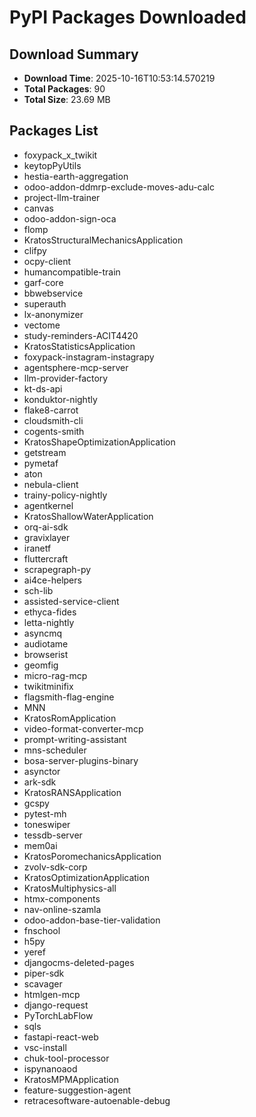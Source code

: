 # PyPI Packages Downloaded

## Download Summary
- **Download Time**: 2025-10-16T10:53:14.570219
- **Total Packages**: 90
- **Total Size**: 23.69 MB

## Packages List
- foxypack_x_twikit
- keytopPyUtils
- hestia-earth-aggregation
- odoo-addon-ddmrp-exclude-moves-adu-calc
- project-llm-trainer
- canvas
- odoo-addon-sign-oca
- flomp
- KratosStructuralMechanicsApplication
- clifpy
- ocpy-client
- humancompatible-train
- garf-core
- bbwebservice
- superauth
- lx-anonymizer
- vectome
- study-reminders-ACIT4420
- KratosStatisticsApplication
- foxypack-instagram-instagrapy
- agentsphere-mcp-server
- llm-provider-factory
- kt-ds-api
- konduktor-nightly
- flake8-carrot
- cloudsmith-cli
- cogents-smith
- KratosShapeOptimizationApplication
- getstream
- pymetaf
- aton
- nebula-client
- trainy-policy-nightly
- agentkernel
- KratosShallowWaterApplication
- orq-ai-sdk
- gravixlayer
- iranetf
- fluttercraft
- scrapegraph-py
- ai4ce-helpers
- sch-lib
- assisted-service-client
- ethyca-fides
- letta-nightly
- asyncmq
- audiotame
- browserist
- geomfig
- micro-rag-mcp
- twikitminifix
- flagsmith-flag-engine
- MNN
- KratosRomApplication
- video-format-converter-mcp
- prompt-writing-assistant
- mns-scheduler
- bosa-server-plugins-binary
- asynctor
- ark-sdk
- KratosRANSApplication
- gcspy
- pytest-mh
- toneswiper
- tessdb-server
- mem0ai
- KratosPoromechanicsApplication
- zvolv-sdk-corp
- KratosOptimizationApplication
- KratosMultiphysics-all
- htmx-components
- nav-online-szamla
- odoo-addon-base-tier-validation
- fnschool
- h5py
- yeref
- djangocms-deleted-pages
- piper-sdk
- scavager
- htmlgen-mcp
- django-request
- PyTorchLabFlow
- sqls
- fastapi-react-web
- vsc-install
- chuk-tool-processor
- ispynanoaod
- KratosMPMApplication
- feature-suggestion-agent
- retracesoftware-autoenable-debug
